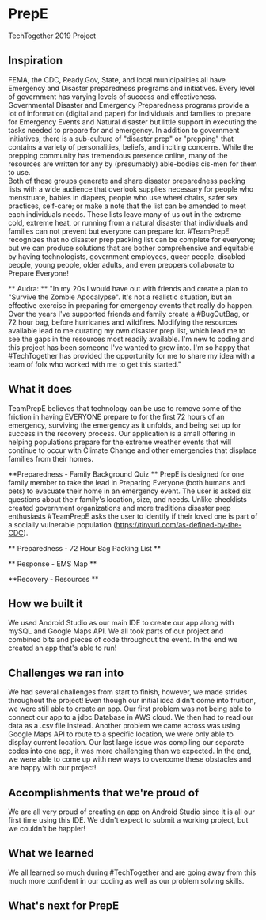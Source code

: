 # PrepE
TechTogether 2019 Project

## Inspiration

FEMA, the CDC, Ready.Gov, State, and local municipalities all have Emergency and Disaster preparedness programs and initiatives. Every level of government has varying levels of success and effectiveness. 
Governmental Disaster and Emergency Preparedness programs provide a lot of information (digital and paper) for individuals and families to prepare for Emergency Events and Natural disaster but little support in executing the tasks needed to prepare for and emergency. 
In addition to government initiatives, there is a sub-culture of "disaster prep" or "prepping" that contains a variety of personalities, beliefs, and inciting concerns. While the prepping community has tremendous presence online, many of the resources are written for any by (presumably) able-bodies cis-men for them to use.  
Both of these groups generate and share disaster preparedness packing lists with a wide audience that overlook supplies necessary for people who menstruate, babies in diapers, people who use wheel chairs, safer sex practices, self-care; or make a note that the list can be amended to meet each individuals needs. These lists leave many of us out in the extreme cold, extreme heat, or running from a natural disaster that individuals and families can not prevent but everyone can prepare for. 
#TeamPrepE recognizes that no disaster prep packing list can be complete for everyone; but we can produce  solutions that are bother comprehensive and equitable by having technologists, government employees, queer people, disabled people, young people, older adults, and even preppers collaborate to Prepare Everyone!

** Audra: ** "In my 20s I would have out with friends and create a plan to "Survive the Zombie Apocalypse". It's not a realistic situation, but an effective exercise in preparing for emergency events that really do happen. Over the years I've supported friends and family create a #BugOutBag, or 72 hour bag, before hurricanes and wildfires. Modifying the resources available lead to me curating my own disaster prep list, which lead me to see the gaps in the resources most readily available. I'm new to coding and this project has been someone I've wanted to grow into. I'm so happy that #TechTogether has provided the opportunity for me to share my idea with a team of folx who worked with me to get this started."

## What it does
TeamPrepE believes that  technology can be use to remove some of the friction in having EVERYONE prepare to for the first 72 hours of an emergency, surviving the emergency as it unfolds, and being set up for success in the recovery process. Our application is a small offering in helping populations prepare for the extreme weather events that will continue to occur with Climate Change and other emergencies that displace families from their homes.

**Preparedness - Family Background Quiz **
PrepE is designed for one family member to take the lead in Preparing Everyone (both humans and pets) to evacuate their home in an emergency event.
The user is asked six questions about their family's location, size, and needs. Unlike checklists created government organizations and more traditions disaster prep enthusiasts #TeamPrepE asks the user to identify if their loved one is part of a socially vulnerable population (https://tinyurl.com/as-defined-by-the-CDC). 

** Preparedness - 72 Hour Bag Packing List **

** Response - EMS Map **

**Recovery - Resources **

## How we built it

We used Android Studio as our main IDE to create our app along with mySQL and Google Maps API. We all took parts of our project and combined bits and pieces of code throughout the event. In the end we created an app that's able to run!

## Challenges we ran into

We had several challenges from start to finish, however, we made strides throughout the project! Even though our initial idea didn't come into fruition, we were still able to create an app. Our first problem was not being able to connect our app to a jdbc Database in AWS cloud. We then had to read our data as a .csv file instead. Another problem we came across was using Google Maps API to route to a specific location, we were only able to display current location. Our last large issue was compiling our separate codes into one app, it was more challenging than we expected. In the end, we were able to come up with new ways to overcome these obstacles and are happy with our project!

## Accomplishments that we're proud of

We are all very proud of creating an app on Android Studio since it is all our first time using this IDE. We didn't expect to submit a working project, but we couldn't be happier! 

## What we learned

We all learned so much during #TechTogether and are going away from this much more confident in our coding as well as our problem solving skills.

## What's next for PrepE
